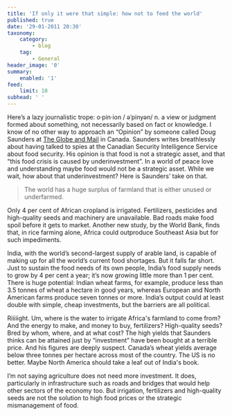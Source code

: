 ```yaml
---
title: 'If only it were that simple: how not to feed the world'
published: true
date: '29-01-2011 20:30'
taxonomy:
    category:
        - blog
    tag:
        - General
header_image: '0'
summary:
    enabled: '1'
feed:
    limit: 10
subhead: ' '
---
```


Here’s a lazy journalistic trope: o·pin·ion / əˈpinyən/ n. a view or judgment formed about something, not necessarily based on fact or knowledge. I know of no other way to approach an “Opinion” by someone called Doug Saunders at [The Globe and Mail](https://web.archive.org/web/20110203004520/http://www.theglobeandmail.com/news/opinions/opinion/the-dangers-of-treating-food-as-a-strategic-asset/article1886971/) in Canada. Saunders writes breathlessly about having talked to spies at the Canadian Security Intelligence Service about food security. His opinion is that food is not a strategic asset, and that “this food crisis is caused by underinvestment”. In a world of peace love and understanding maybe food would not be a strategic asset. While we wait, how about that underinvestment? Here is Saunders’ take on that.


> The world has a huge surplus of farmland that is either unused or underfarmed.

Only 4 per cent of African cropland is irrigated. Fertilizers, pesticides and high-quality seeds and machinery are unavailable. Bad roads make food spoil before it gets to market. Another new study, by the World Bank, finds that, in rice farming alone, Africa could outproduce Southeast Asia but for such impediments.

India, with the world’s second-largest supply of arable land, is capable of making up for all the world’s current food shortages. But it falls far short. Just to sustain the food needs of its own people, India’s food supply needs to grow by 4 per cent a year; it’s now growing little more than 1 per cent. There is huge potential: Indian wheat farms, for example, produce less than 3.5 tonnes of wheat a hectare in good years, whereas European and North American farms produce seven tonnes or more. India’s output could at least double with simple, cheap investments, but the barriers are all political.


Riiiiight. Um, where is the water to irrigate Africa's farmland to come from? And the energy to make, and money to buy, fertilizers? High-quality seeds? Bred by whom, where, and at what cost? The high yields that Saunders thinks can be attained just by “investment” have been bought at a terrible price. And his figures are deeply suspect. Canada’s wheat yields average below three tonnes per hectare across most of the country. The US is no better. Maybe North America should take a leaf out of India's book.

I’m not saying agriculture does not need more investment. It does, particularly in infrastructure such as roads and bridges that would help other sectors of the economy too. But irrigation, fertilizers and high-quality seeds are not the solution to high food prices or the strategic mismanagement of food.
